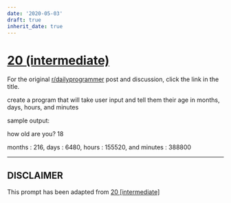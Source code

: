 ```yaml
---
date: '2020-05-03'
draft: true
inherit_date: true
---
```


# [20 (intermediate)](https://www.reddit.com/r/dailyprogrammer/comments/qnkpp/382012_challenge_20_intermediate/)

For the original [r/dailyprogrammer](https://www.reddit.com/r/dailyprogrammer/) post and discussion, click the link in the title.

create a program that will take user input and tell them their age in months, days, hours, and minutes

sample output:

how old are you? 18

months : 216, days : 6480, hours : 155520, and minutes : 388800


----
## **DISCLAIMER**
This prompt has been adapted from [20 [intermediate]](https://www.reddit.com/r/dailyprogrammer/comments/qnkpp/382012_challenge_20_intermediate/
)

